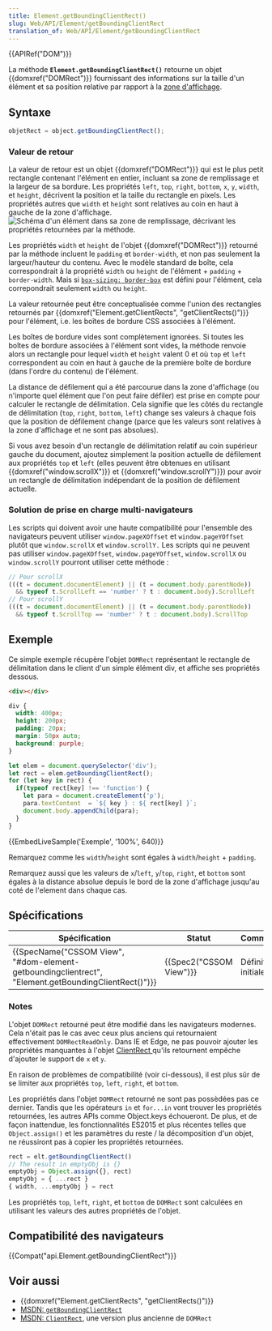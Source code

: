 ```yaml
---
title: Element.getBoundingClientRect()
slug: Web/API/Element/getBoundingClientRect
translation_of: Web/API/Element/getBoundingClientRect
---
```

{{APIRef("DOM")}}

La méthode **`Element.getBoundingClientRect()`** retourne un objet {{domxref("DOMRect")}} fournissant des informations sur la taille d'un élément et sa position relative par rapport à la [zone d'affichage](/fr/docs/Glossary/Viewport).

## Syntaxe

```js
objetRect = object.getBoundingClientRect();
```

### Valeur de retour

La valeur de retour est un objet {{domxref("DOMRect")}} qui est le plus petit rectangle contenant l'élément en entier, incluant sa zone de remplissage et la largeur de sa bordure. Les propriétés `left`, `top`, `right`, `bottom`, `x`, `y`, `width`, et `height`, décrivent la position et la taille du rectangle en pixels. Les propriétés autres que `width` et `height` sont relatives au coin en haut à gauche de la zone d'affichage.![Schéma d'un élément dans sa zone de remplissage, décrivant les propriétés retournées par la méthode.](element-box-diagram.png)

Les propriétés `width` et `height` de l'objet {{domxref("DOMRect")}} retourné par la méthode incluent le `padding` et `border-width`, et non pas seulement la largeur/hauteur du contenu. Avec le modèle standard de boîte, cela correspondrait à la propriété `width` ou `height` de l'élément + `padding` + `border-width`. Mais si [`box-sizing: border-box`](/fr/docs/Web/CSS/box-sizing) est défini pour l'élément, cela correpondrait seulement `width` ou `height`.

La valeur retournée peut être conceptualisée comme l'union des rectangles retournés par {{domxref("Element.getClientRects", "getClientRects()")}} pour l'élément, i.e. les boîtes de bordure CSS associées à l'élément.

Les boîtes de bordure vides sont complètement ignorées. Si toutes les boîtes de bordure associées à l'élément sont vides, la méthode renvoie alors un rectangle pour lequel `width` et `height` valent 0 et où `top` et `left` correspondent au coin en haut à gauche de la première boîte de bordure (dans l'ordre du contenu) de l'élément.

La distance de défilement qui a été parcourue dans la zone d'affichage (ou n'importe quel élément que l'on peut faire défiler) est prise en compte pour calculer le rectangle de délimitation. Cela signifie que les côtés du rectangle de délimitation (`top`, `right`, `bottom`, `left`) change ses valeurs à chaque fois que la position de défilement change (parce que les valeurs sont relatives à la zone d'affichage et ne sont pas absolues).

Si vous avez besoin d'un rectangle de délimitation relatif au coin supérieur gauche du document, ajoutez simplement la position actuelle de défilement aux propriétés `top` et `left` (elles peuvent être obtenues en utilisant {{domxref("window.scrollX")}} et {{domxref("window.scrollY")}}) pour avoir un rectangle de délimitation indépendant de la position de défilement actuelle.

### Solution de prise en charge multi-navigateurs

Les scripts qui doivent avoir une haute compatibilité pour l'ensemble des navigateurs peuvent utiliser `window.pageXOffset` et `window.pageYOffset` plutôt que `window.scrollX` et `window.scrollY.` Les scripts qui ne peuvent pas utiliser `window.pageXOffset`, `window.pageYOffset`, `window.scrollX` ou `window.scrollY` pourront utiliser cette méthode :

```js
// Pour scrollX
(((t = document.documentElement) || (t = document.body.parentNode))
  && typeof t.ScrollLeft == 'number' ? t : document.body).ScrollLeft
// Pour scrollY
(((t = document.documentElement) || (t = document.body.parentNode))
  && typeof t.ScrollTop == 'number' ? t : document.body).ScrollTop
```

## Exemple

Ce simple exemple récupère l'objet `DOMRect` représentant le rectangle de délimitation dans le client d'un simple élément div, et affiche ses propriétés dessous.

```html
<div></div>
```

```css
div {
  width: 400px;
  height: 200px;
  padding: 20px;
  margin: 50px auto;
  background: purple;
}
```

```js
let elem = document.querySelector('div');
let rect = elem.getBoundingClientRect();
for (let key in rect) {
  if(typeof rect[key] !== 'function') {
    let para = document.createElement('p');
    para.textContent  = `${ key } : ${ rect[key] }`;
    document.body.appendChild(para);
  }
}
```

{{EmbedLiveSample('Exemple', '100%', 640)}}

Remarquez comme les `width`/`height` sont égales à
`width`/`height` + `padding`.

Remarquez aussi que les valeurs de `x`/`left`,
`y`/`top`, `right`, et `bottom` sont égales à la distance absolue depuis le bord de la zone d'affichage jusqu'au coté de l'element dans chaque cas.

## Spécifications

| Spécification                                                                                                                        | Statut                           | Commentaire          |
| ------------------------------------------------------------------------------------------------------------------------------------ | -------------------------------- | -------------------- |
| {{SpecName("CSSOM View", "#dom-element-getboundingclientrect", "Element.getBoundingClientRect()")}} | {{Spec2("CSSOM View")}} | Définition initiale. |

### Notes

L'objet `DOMRect` retourné peut être modifié dans les navigateurs modernes. Cela n'était pas le cas avec ceux plus anciens qui retournaient effectivement `DOMRectReadOnly`. Dans IE et Edge, ne pas pouvoir ajouter les propriétés manquantes à l'objet [ClientRect ](<https://msdn.microsoft.com/en-us/library/hh826029(VS.85).aspx>)qu'ils retournent empêche d'ajouter le support de `x` et `y`.

En raison de problèmes de compatibilité (voir ci-dessous), il est plus sûr de se limiter aux propriétés `top`, `left`, `right`, et `bottom`.

Les propriétés dans l'objet `DOMRect` retourné ne sont pas possèdées pas ce dernier. Tandis que les opérateurs `in` et `for...in` vont trouver les propriétés retournées, les autres APIs comme Object.keys échoueront. De plus, et de façon inattendue, les fonctionnalités ES2015 et plus récentes telles que `Object.assign()` et les paramètres du reste / la décomposition d'un objet, ne réussiront pas à copier les propriétés retournées.

```js
rect = elt.getBoundingClientRect()
// The result in emptyObj is {}
emptyObj = Object.assign({}, rect)
emptyObj = { ...rect }
{ width, ...emptyObj } = rect
```

Les propriétés `top`, `left`, `right`, et `bottom` de `DOMRect` sont calculées en utilisant les valeurs des autres propriétés de l'objet.

## Compatibilité des navigateurs

{{Compat("api.Element.getBoundingClientRect")}}

## Voir aussi

- {{domxref("Element.getClientRects", "getClientRects()")}}
- [MSDN: `getBoundingClientRect`](<https://msdn.microsoft.com/en-us/library/ms536433(VS.85).aspx>)
- [MSDN: `ClientRect`](<https://msdn.microsoft.com/en-us/library/hh826029(VS.85).aspx>), une version plus ancienne de `DOMRect`
